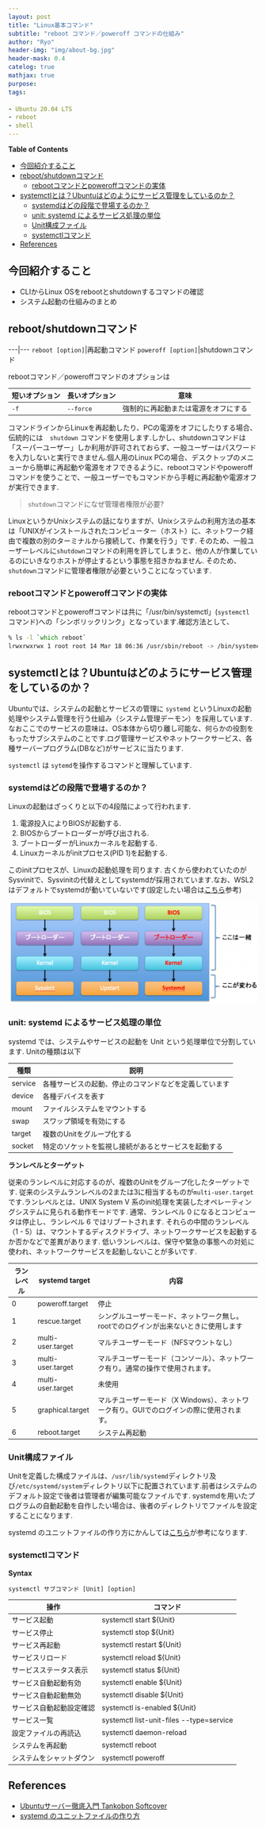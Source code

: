 ```yaml
---
layout: post
title: "Linux基本コマンド"
subtitle: "reboot コマンド／poweroff コマンドの仕組み"
author: "Ryo"
header-img: "img/about-bg.jpg"
header-mask: 0.4
catelog: true
mathjax: true
purpose: 
tags:

- Ubuntu 20.04 LTS
- reboot
- shell
---
```


<!-- Global site tag (gtag.js) - Google Analytics -->
<script async src="https://www.googletagmanager.com/gtag/js?id=G-LVL413SV09"></script>
<script>
  window.dataLayer = window.dataLayer || [];
  function gtag(){dataLayer.push(arguments);}
  gtag('js', new Date());

  gtag('config', 'G-LVL413SV09');
</script>

**Table of Contents**
<!-- START doctoc generated TOC please keep comment here to allow auto update -->
<!-- DON'T EDIT THIS SECTION, INSTEAD RE-RUN doctoc TO UPDATE -->

- [今回紹介すること](#%E4%BB%8A%E5%9B%9E%E7%B4%B9%E4%BB%8B%E3%81%99%E3%82%8B%E3%81%93%E3%81%A8)
- [reboot/shutdownコマンド](#rebootshutdown%E3%82%B3%E3%83%9E%E3%83%B3%E3%83%89)
  - [rebootコマンドとpoweroffコマンドの実体](#reboot%E3%82%B3%E3%83%9E%E3%83%B3%E3%83%89%E3%81%A8poweroff%E3%82%B3%E3%83%9E%E3%83%B3%E3%83%89%E3%81%AE%E5%AE%9F%E4%BD%93)
- [systemctlとは？Ubuntuはどのようにサービス管理をしているのか？](#systemctl%E3%81%A8%E3%81%AFubuntu%E3%81%AF%E3%81%A9%E3%81%AE%E3%82%88%E3%81%86%E3%81%AB%E3%82%B5%E3%83%BC%E3%83%93%E3%82%B9%E7%AE%A1%E7%90%86%E3%82%92%E3%81%97%E3%81%A6%E3%81%84%E3%82%8B%E3%81%AE%E3%81%8B)
  - [systemdはどの段階で登場するのか？](#systemd%E3%81%AF%E3%81%A9%E3%81%AE%E6%AE%B5%E9%9A%8E%E3%81%A7%E7%99%BB%E5%A0%B4%E3%81%99%E3%82%8B%E3%81%AE%E3%81%8B)
  - [unit: systemd によるサービス処理の単位](#unit-systemd-%E3%81%AB%E3%82%88%E3%82%8B%E3%82%B5%E3%83%BC%E3%83%93%E3%82%B9%E5%87%A6%E7%90%86%E3%81%AE%E5%8D%98%E4%BD%8D)
  - [Unit構成ファイル](#unit%E6%A7%8B%E6%88%90%E3%83%95%E3%82%A1%E3%82%A4%E3%83%AB)
  - [systemctlコマンド](#systemctl%E3%82%B3%E3%83%9E%E3%83%B3%E3%83%89)
- [References](#references)

<!-- END doctoc generated TOC please keep comment here to allow auto update -->

## 今回紹介すること

- CLIからLinux OSをrebootとshutdownするコマンドの確認
- システム起動の仕組みのまとめ

## reboot/shutdownコマンド

---|---
`reboot [option]`|再起動コマンド
`poweroff [option]`|shutdownコマンド

rebootコマンド／poweroffコマンドのオプションは

|短いオプション |	長いオプション |	意味|
|---|---|---|
|`-f` |	`--force` |	強制的に再起動または電源をオフにする|

コマンドラインからLinuxを再起動したり、PCの電源をオフにしたりする場合、伝統的には　`shutdown` コマンドを使用します.しかし、shutdownコマンドは「スーパーユーザー」しか利用が許可されておらず、一般ユーザーはパスワードを入力しないと実行できません.個人用のLinux PCの場合、デスクトップのメニューから簡単に再起動や電源をオフできるように、rebootコマンドやpoweroffコマンドを使うことで、一般ユーザーでもコマンドから手軽に再起動や電源オフが実行できます.

> `shutdown`コマンドになぜ管理者権限が必要?

LinuxというかUnixシステムの話になりますが、Unixシステムの利用方法の基本は「UNIXがインストールされたコンピューター（ホスト）に、ネットワーク経由で複数の別のターミナルから接続して、作業を行う」です. そのため、一般ユーザーレベルに`shutdown`コマンドの利用を許してしまうと、他の人が作業しているのにいきなりホストが停止するという事態を招きかねません. そのため、`shutdown`コマンドに管理者権限が必要ということになっています.

### rebootコマンドとpoweroffコマンドの実体

rebootコマンドとpoweroffコマンドは共に「/usr/bin/systemctl」(`systemctl` コマンド)への「シンボリックリンク」となっています.確認方法として、

```zsh
% ls -l `which reboot`               
lrwxrwxrwx 1 root root 14 Mar 18 06:36 /usr/sbin/reboot -> /bin/systemctl*
```

## systemctlとは？Ubuntuはどのようにサービス管理をしているのか？

Ubuntuでは、システムの起動とサービスの管理に `systemd` というLinuxの起動処理やシステム管理を行う仕組み（システム管理デーモン）を採用しています. なおここでのサービスの意味は、OS本体から切り離し可能な、何らかの役割をもったサブシステムのことです.ログ管理サービスやネットワークサービス、各種サーバープログラム(DBなど)がサービスに当たります. 

`systemctl` は `sytemd`を操作するコマンドと理解しています.

### systemdはどの段階で登場するのか？

Linuxの起動はざっくりと以下の4段階によって行われます.

1. 電源投入によりBIOSが起動する.
2. BIOSからブートローダーが呼び出される.
3. ブートローダーがLinuxカーネルを起動する.
4. Linuxカーネルがinitプロセス(PID 1)を起動する.

このinitプロセスが、Linuxの起動処理を司ります. 古くから使われていたのがSysvinitで、Sysvinitの代替えとしてsystemdが採用されています.なお、WSL2はデフォルトでsystemdが動いていないです(設定したい場合は[こちら](https://mametter.hatenablog.com/entry/2021/03/13/004038)参考)


<img src="https://github.com/ryonakimageserver/omorikaizuka/blob/master/%E3%83%96%E3%83%AD%E3%82%B0%E7%94%A8/20210428_systemd_how_it_works.png?raw=true">

### unit: systemd によるサービス処理の単位

systemd では、システムやサービスの起動を Unit という処理単位で分割しています. Unitの種類は以下

|種類|説明|
|---|---|
|service|各種サービスの起動、停止のコマンドなどを定義しています|
|device|各種デバイスを表す|
|mount|ファイルシステムをマウントする|
|swap|スワップ領域を有効にする|
|target|複数のUnitをグループ化する|
|socket|特定のソケットを監視し接続があるとサービスを起動する|

**ランレベルとターゲット**

従来のランレベルに対応するのが、複数のUnitをグループ化したターゲットです. 従来のシステムランレベルの2または3に相当するものが`multi-user.target`です.ランレベルとは、UNIX System V 系のinit処理を実装したオペレーティングシステムに見られる動作モードです. 通常、ランレベル 0 になるとコンピュータは停止し、ランレベル 6 ではリブートされます. それらの中間のランレベル（1 - 5）は、マウントするディスクドライブ、ネットワークサービスを起動するか否かなどで差異があります. 低いランレベルは、保守や緊急の事態への対処に使われ、ネットワークサービスを起動しないことが多いです.

|ランレベル|systemd target|内容|
|---|---|---|
|0|poweroff.target|停止|
|1|rescue.target|シングルユーザーモード、ネットワーク無し。rootでのログインが出来ないときに使用します|
|2|multi-user.target|マルチユーザーモード（NFSマウントなし）|
|3|multi-user.target|マルチユーザーモード（コンソール）、ネットワーク有り。通常の操作で使用されます。|
|4|multi-user.target|未使用|
|5|graphical.target|マルチユーザーモード（X Windows）、ネットワーク有り。GUIでのログインの際に使用されます。|
|6|reboot.target|システム再起動|

### Unit構成ファイル

Unitを定義した構成ファイルは、`/usr/lib/systemd`ディレクトリ及び`/etc/systemd/system`ディレクトリ以下に配置されています.前者はシステムのデフォルト設定で後者は管理者が編集可能なファイルです. systemdを用いたプログラムの自動起動を自作したい場合は、後者のディレクトリでファイルを設定することになります.

systemd のユニットファイルの作り方にかんしては[こちら](https://tex2e.github.io/blog/linux/create-my-systemd-service)が参考になります.

### systemctlコマンド

**Syntax**

```
systemctl サブコマンド [Unit] [option]
```

|操作 |	コマンド|
|---|---|
|サービス起動| 	systemctl start ${Unit}|
|サービス停止| 	systemctl stop ${Unit}|
|サービス再起動| 	systemctl restart ${Unit}|
|サービスリロード| 	systemctl reload ${Unit}|
|サービスステータス表示| 	systemctl status ${Unit}|
|サービス自動起動有効| 	systemctl enable ${Unit}|
|サービス自動起動無効| 	systemctl disable ${Unit}|
|サービス自動起動設定確認| 	systemctl is-enabled ${Unit}|
|サービス一覧| 	systemctl list-unit-files --type=service|
|設定ファイルの再読込| 	systemctl daemon-reload|
|システムを再起動|systemctl reboot|
|システムをシャットダウン|systemctl poweroff|


## References

- [Ubuntuサーバー徹底入門 Tankobon Softcover](https://www.amazon.co.jp/Ubuntu%E3%82%B5%E3%83%BC%E3%83%90%E3%83%BC%E5%BE%B9%E5%BA%95%E5%85%A5%E9%96%80-%E4%B8%AD%E5%B3%B6-%E8%83%BD%E5%92%8C/dp/4798155764)
- [systemd のユニットファイルの作り方](https://tex2e.github.io/blog/linux/create-my-systemd-service)